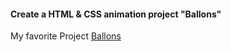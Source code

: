 #### Create a HTML & CSS animation project "Ballons"
My favorite Project [Ballons](https://amsornet.github.io/Project-ballons/)
